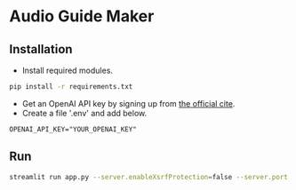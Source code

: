 # Audio Guide Maker

## Installation
+ Install required modules.
```bash
pip install -r requirements.txt
```
+ Get an OpenAI API key by signing up from [the official cite](https://openai.com/).
+ Create a file '.env' and add below.
```
OPENAI_API_KEY="YOUR_OPENAI_KEY"
```

## Run 
```bash
streamlit run app.py --server.enableXsrfProtection=false --server.port 8080
```